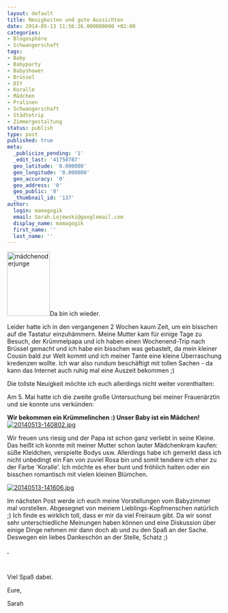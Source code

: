 ```yaml
---
layout: default
title: Neuigkeiten und gute Aussichten
date: 2014-05-13 11:56:26.000000000 +02:00
categories:
- Blogosphäre
- Schwangerschaft
tags:
- Baby
- Babyparty
- Babyshower
- Brüssel
- DIY
- Koralle
- Mädchen
- Pralinen
- Schwangerschaft
- Städtetrip
- Zimmergestaltung
status: publish
type: post
published: true
meta:
  _publicize_pending: '1'
  _edit_last: '41750787'
  geo_latitude: '0.000000'
  geo_longitude: '0.000000'
  geo_accuracy: '0'
  geo_address: '0'
  geo_public: '0'
  _thumbnail_id: '137'
author:
  login: mamagogik
  email: Sarah.Lojewski@googlemail.com
  display_name: mamagogik
  first_name: ''
  last_name: ''
---
```

<p><a href="images/girl-18918_150.jpg"><img class="alignleft size-full wp-image-137" src="{{ site.url }}/images/girl-18918_150.jpg" alt="mädchenoderjunge" width="100" height="150" /></a>Da bin ich wieder.</p>
<p>Leider hatte ich in den vergangenen 2 Wochen kaum Zeit, um ein bisschen auf die Tastatur einzuhämmern. Meine Mutter kam für einige Tage zu Besuch, der Krümmelpapa und ich haben einen Wochenend-Trip nach Brüssel gemacht und ich habe ein bisschen was gebastelt, da mein kleiner Cousin bald zur Welt kommt und ich meiner Tante eine kleine Überraschung kredenzen wollte. Ich war also rundum beschäftigt mit tollen Sachen - da kann das Internet auch ruhig mal eine Auszeit bekommen ;)</p>
<p>Die tollste Neuigkeit möchte ich euch allerdings nicht weiter vorenthalten:<!--more--></p>
<p>Am 5. Mai hatte ich die zweite große Untersuchung bei meiner Frauenärztin und sie konnte uns verkünden:</p>
<p><strong>Wir bekommen ein Krümmelinchen :) Unser Baby ist ein Mädchen!</strong> <a href="https://mamagogik.files.wordpress.com/2014/05/20140513-140802.jpg"><img class="alignright size-full" src="{{ site.url }}/images/20140513-140802.jpg" alt="20140513-140802.jpg" /></a></p>
<p>Wir freuen uns riesig und der Papa ist schon ganz verliebt in seine Kleine.<br />
Das heißt ich konnte mit meiner Mutter schon lauter Mädchenkram kaufen: süße Kleidchen, verspielte Bodys usw. Allerdings habe ich gemerkt dass ich nicht unbedingt ein Fan von zuviel Rosa bin und somit tendiere ich eher zu der Farbe 'Koralle'. Ich möchte es eher bunt und fröhlich halten oder ein bisschen romantisch mit vielen kleinen Blümchen.</p>
<p><a href="https://mamagogik.files.wordpress.com/2014/05/20140513-141606.jpg"><img class="alignleft size-full" src="{{ site.url }}/images/20140513-141606.jpg" alt="20140513-141606.jpg" /></a></p>
<p>Im nächsten Post werde ich euch meine Vorstellungen vom Babyzimmer mal vorstellen. Abgesegnet von meinem Lieblings-Kopfmenschen natürlich ;) Ich finde es wirklich toll, dass er mir da viel Freiraum gibt. Da wir sonst sehr unterschiedliche Meinungen haben können und eine Diskussion über einige Dinge nehmen mir dann doch ab und zu den Spaß an der Sache. Deswegen ein liebes Dankeschön an der Stelle, Schatz ;)</p>
<p><a href="https://mamagogik.files.wordpress.com/2014/05/20140513-142357.jpg"> </a></p>
<p>&nbsp;</p>
<p>Viel Spaß dabei.</p>
<p>Eure,</p>
<p>Sarah</p>
